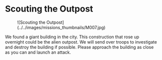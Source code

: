 # Scouting the Outpost

<figure markdown>
  ![Scouting the Outpost](../../images/missions_thumbnails/M007.jpg)
</figure>

We found a giant building in the city. This construction that rose up overnight could be the alien outpost. We will send over troops to investigate and destroy the building if possible. Please approach the building as close as you can and launch an attack.
